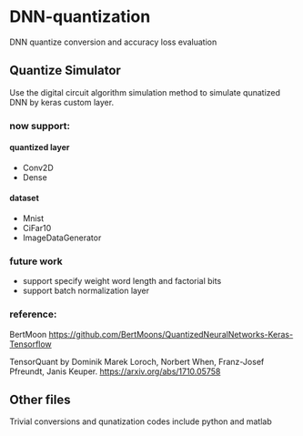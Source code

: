 # DNN-quantization

DNN quantize conversion and accuracy loss evaluation

## Quantize Simulator

Use the digital circuit algorithm simulation method to simulate qunatized DNN by keras custom layer.

### now support:
#### quantized layer
-   Conv2D
-   Dense

#### dataset
-   Mnist
-   CiFar10
- ImageDataGenerator

### future work
- support specify weight word length and factorial bits
- support batch normalization layer

### reference:


BertMoon https://github.com/BertMoons/QuantizedNeuralNetworks-Keras-Tensorflow

TensorQuant by Dominik Marek Loroch, Norbert When, Franz-Josef Pfreundt, Janis Keuper.
https://arxiv.org/abs/1710.05758

## Other files
Trivial conversions and qunatization codes include python and matlab
